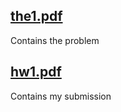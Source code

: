 ## [the1.pdf](https://github.com/e-hengirmen/METU/blob/master/CENG223/the1/the1.pdf)
Contains the problem
## [hw1.pdf](https://github.com/e-hengirmen/METU/blob/master/CENG223/the1/solution/hw1.pdf)
Contains my submission

